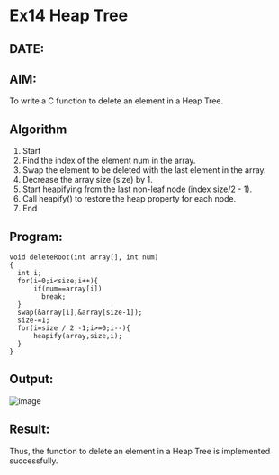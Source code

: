 # Ex14 Heap Tree
## DATE:
## AIM:
To write a C function to delete an element in a Heap Tree.

## Algorithm
1. Start 
2. Find the index of the element num in the array. 
3. Swap the element to be deleted with the last element in the array. 
4. Decrease the array size (size) by 1. 
5. Start heapifying from the last non-leaf node (index size/2 - 1). 
6. Call heapify() to restore the heap property for each node. 
7. End 
## Program:
```
void deleteRoot(int array[], int num)
{
  int i;
  for(i=0;i<size;i++){
      if(num==array[i])
        break;
  }
  swap(&array[i],&array[size-1]);
  size-=1;
  for(i=size / 2 -1;i>=0;i--){
      heapify(array,size,i);
  }
}
```

## Output:
![image](https://github.com/user-attachments/assets/f07b7b57-b03a-4705-954d-ec29035009f1)



## Result:
Thus, the function to delete an element in a Heap Tree is implemented successfully.
